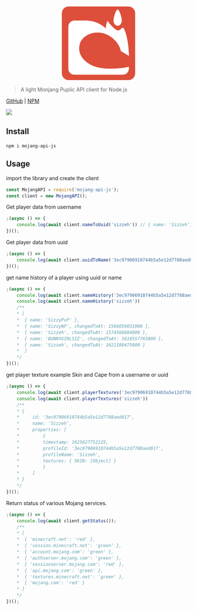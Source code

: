 <p align="center" style="text-align: center;"><img src="https://raw.githubusercontent.com/Sizzeh/mojang-api-js/main/media/logo.png" width="200"/></p>

> A light Monjang Puplic API client for Node.js

[GitHub](https://github.com/Sizzeh/mojang-api-js) | [NPM](https://www.npmjs.com/package/mojang-api-js)

<img src="https://nodei.co/npm/mojang-api-js/">

## Install

```shell
npm i mojang-api-js
```

## Usage 

import the library and create the client

```js
const MojangAPI = require('mojang-api-js');
const client = new MojangAPI();
```

Get player data from username

```js
;(async () => {
    console.log(await client.nameToUuid('sizzeh')) // { name: 'Sizzeh', id: '3ec97906910744b5a5e12d7788aed017' }
})();
```

Get player data from uuid

```js
;(async () => {
    console.log(await client.uuidToName('3ec97906910744b5a5e12d7788aed017')) // { id: '3ec97906910744b5a5e12d7788aed017', name: 'Sizzeh' }
})();
```

get name history of a player using uuid or name

```js
;(async () => {
    console.log(await client.nameHistory('3ec97906910744b5a5e12d7788aed017'))
    console.log(await client.nameHistory('sizzeh'))
    /**
    * [
    *  { name: 'SizzyPvP' },
    *  { name: 'SizzyNF', changedToAt: 1566059031000 },
    *  { name: 'Sizzeh', changedToAt: 1574568684000 },
    *  { name: 'BUNNYGIRLSIZ', changedToAt: 1618557765000 },
    *  { name: 'Sizzeh', changedToAt: 1621180475000 }
    *  ]
    */
})();
```

get player texture example Skin and Cape from a username or uuid

```js
;(async () => {
    console.log(await client.playerTextures('3ec97906910744b5a5e12d7788aed017'))
    console.log(await client.playerTextures('sizzeh'))
    /**
    * {
    *     id: '3ec97906910744b5a5e12d7788aed017',
    *     name: 'Sizzeh',
    *     properties: [
    *         {
    *         timestamp: 1625627752125,
    *         profileId: '3ec97906910744b5a5e12d7788aed017',
    *         profileName: 'Sizzeh',
    *         textures: { SKIN: [Object] }
    *         }
    *     ]
    * }
    */
})();
```

Return status of various Mojang services.

```js
;(async () => {
    console.log(await client.getStatus());
    /**
    * [
    *  { 'minecraft.net': 'red' },
    *  { 'session.minecraft.net': 'green' },
    *  { 'account.mojang.com': 'green' },
    *  { 'authserver.mojang.com': 'green' },
    *  { 'sessionserver.mojang.com': 'red' },
    *  { 'api.mojang.com': 'green' },
    *  { 'textures.minecraft.net': 'green' },
    *  { 'mojang.com': 'red' }
    * ]
    */
})();
```